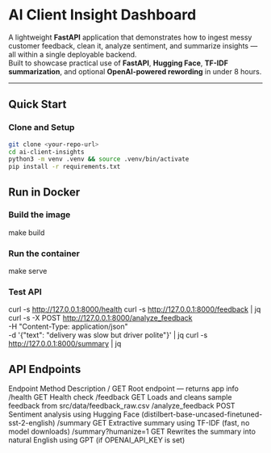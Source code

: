 #  AI Client Insight Dashboard

A lightweight **FastAPI** application that demonstrates how to ingest messy customer feedback, clean it, analyze sentiment, and summarize insights — all within a single deployable backend.  
Built to showcase practical use of **FastAPI**, **Hugging Face**, **TF-IDF summarization**, and optional **OpenAI-powered rewording** in under 8 hours.

---

##  Quick Start

### Clone and Setup
```bash
git clone <your-repo-url>
cd ai-client-insights
python3 -m venv .venv && source .venv/bin/activate
pip install -r requirements.txt
```

## Run in Docker

### Build the image

make build

### Run the container
make serve

### Test API
curl -s http://127.0.0.1:8000/health
curl -s http://127.0.0.1:8000/feedback | jq
curl -s -X POST http://127.0.0.1:8000/analyze_feedback \
  -H "Content-Type: application/json" \
  -d '{"text": "delivery was slow but driver polite"}' | jq
curl -s http://127.0.0.1:8000/summary | jq

## API Endpoints
Endpoint	Method	Description
/	GET	Root endpoint — returns app info
/health	GET	Health check
/feedback	GET	Loads and cleans sample feedback from src/data/feedback_raw.csv
/analyze_feedback	POST	Sentiment analysis using Hugging Face (distilbert-base-uncased-finetuned-sst-2-english)
/summary	GET	Extractive summary using TF-IDF (fast, no model downloads)
/summary?humanize=1	GET	Rewrites the summary into natural English using GPT (if OPENAI_API_KEY is set)
